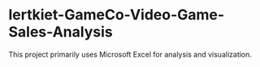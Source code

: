 # lertkiet-GameCo-Video-Game-Sales-Analysis
This project primarily uses Microsoft Excel for analysis and visualization.
